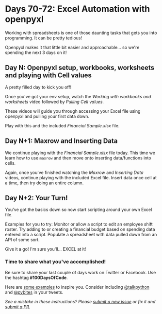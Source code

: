 # Days 70-72: Excel Automation with openpyxl

Working with spreadsheets is one of those daunting tasks that gets you into programming. It can be pretty tedious!

Openpyxl makes it that little bit easier and approachable... so we're spending the next 3 days on it!


## Day N: Openpyxl setup, workbooks, worksheets and playing with Cell values

A pretty filled day to kick you off!

Once you've got your env setup, watch the *Working with workbooks and worksheets* video followed by *Pulling Cell values*.

These videos will guide you through accessing your Excel file using openpyxl and pulling your first data down.

Play with this and the included *Financial Sample.xlsx* file.


## Day N+1: Maxrow and Inserting Data

We continue playing with the *Financial Sample.xlsx* file today. This time we learn how to use `maxrow` and then move onto inserting data/functions into cells.

Again, once you've finished watching the *Maxrow* and *Inserting Data* videos, continue playing with the included Excel file. Insert data once cell at a time, then try doing an entire column.


## Day N+2: Your Turn!

You've got the basics down so now start scripting around your own Excel file.

Examples for you to try: 
Monitor or allow a script to edit an employee shift roster.
Try adding to or creating a financial budget based on spending data entered into a script.
Populate a spreadsheet with data pulled down from an API of some sort.

Give it a go! I'm sure you'll... EXCEL at it!


### Time to share what you've accomplished!

Be sure to share your last couple of days work on Twitter or Facebook. Use the hashtag **#100DaysOfCode**. 

Here are [some examples](https://twitter.com/search?q=%23100DaysOfCode) to inspire you. Consider including [@talkpython](https://twitter.com/talkpython) and [@pybites](https://twitter.com/pybites) in your tweets.

*See a mistake in these instructions? Please [submit a new issue](https://github.com/talkpython/100daysofcode-with-python-course/issues) or fix it and [submit a PR](https://github.com/talkpython/100daysofcode-with-python-course/pulls).*